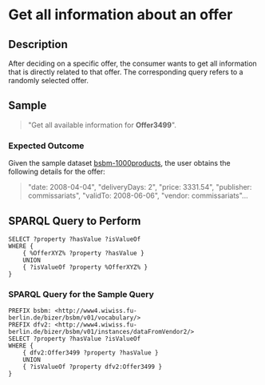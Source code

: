 # Get all information about an offer

## Description

After deciding on a specific offer, the consumer wants to get all information that is directly related to that offer. The corresponding query refers to a randomly selected offer.

## Sample

> "Get all available information for **Offer3499**".

### Expected Outcome
Given the sample dataset [bsbm-1000products](../Datasets/bsbm-1000products.ttl.tgz), the user obtains the following details for the offer:

> "date: 2008-04-04", "deliveryDays: 2", "price: 3331.54", "publisher: commissariats", "validTo: 2008-06-06", "vendor: commissariats"...

## SPARQL Query to Perform

```SPARQL
SELECT ?property ?hasValue ?isValueOf
WHERE {
	{ %OfferXYZ% ?property ?hasValue }
	UNION
	{ ?isValueOf ?property %OfferXYZ% }
}
```

### SPARQL Query for the Sample Query

```SPARQL
PREFIX bsbm: <http://www4.wiwiss.fu-berlin.de/bizer/bsbm/v01/vocabulary/>
PREFIX dfv2: <http://www4.wiwiss.fu-berlin.de/bizer/bsbm/v01/instances/dataFromVendor2/> 
SELECT ?property ?hasValue ?isValueOf
WHERE {
	{ dfv2:Offer3499 ?property ?hasValue }
	UNION
	{ ?isValueOf ?property dfv2:Offer3499 }
}
```
